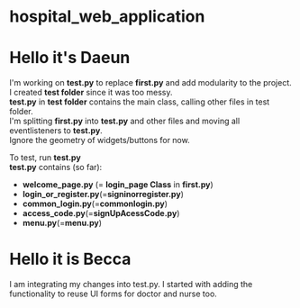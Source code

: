 # hospital_web_application

# Hello it's Daeun
I'm working on **test.py** to replace **first.py** and add modularity to the project.<br />
I created **test folder** since it was too messy. <br />
**test.py** in **test folder** contains the main class, calling other files in test folder.<br />
I'm splitting **first.py** into **test.py** and other files and moving all eventlisteners to **test.py**.<br />
Ignore the geometry of widgets/buttons for now.<br />

To test, run **test.py** <br />
**test.py** contains (so far):
- **welcome_page.py** (= **login_page Class** in **first.py**)<br />
- **login_or_register.py**(=**signinorregister.py**) <br />
- **common_login.py**(=**commonlogin.py**) <br />
- **access_code.py**(=**signUpAcessCode.py**) <br />
- **menu.py**(=**menu.py**) <br />

# Hello it is Becca
I am integrating my changes into test.py. I started with adding the
functionality to reuse UI forms for doctor and nurse too.<br />

